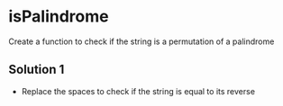 # isPalindrome

Create a function to check if the string is a permutation of a palindrome

## Solution 1

- Replace the spaces to check if the string is equal to its reverse
